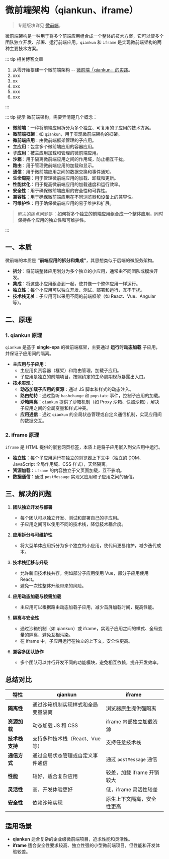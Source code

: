 # 微前端架构（qiankun、iframe）

> 专题版块详见 [微前端](/micro-fe/)。

微前端架构是一种用于将多个前端应用组合成一个整体的技术方案，它可以使多个团队独立开发、部署、运行前端应用。`qiankun` 和 `iframe` 是实现微前端架构的两种主要技术方案。

::: tip 相关博客文章

1. 从零开始搭建一个微前端架构 -- [微前端「qiankun」的实践](/micro-fe/10_micro-frontend-qiankun)。
2. xxx
3. xx
4. xxx
5. xxx
6. xxx

:::

::: tip 提示
微前端架构，需要弄清楚几个概念：

- **微前端**：一种将前端应用拆分为多个独立、可复用的子应用的技术方案。
- **微前端框架**：如 `qiankun`，用于实现微前端架构的框架。
- **微前端应用**：由微前端框架管理的子应用。
- **主应用**：包含多个微前端应用的容器应用。
- **子应用**：被主应用加载和管理的微前端应用。
- **沙箱**：用于隔离微前端应用之间的作用域，防止相互干扰。
- **路由**：用于管理微前端应用的加载和显示。
- **通信**：用于微前端应用之间的数据交换和事件通知。
- **生命周期**：用于管理微前端应用的加载、卸载和更新。
- **性能优化**：用于提高微前端应用的加载速度和运行效率。
- **安全性**：用于确保微前端应用的安全性和可靠性。
- **兼容性**：用于确保微前端应用在不同浏览器和设备上的兼容性。
- **可维护性**：用于确保微前端应用的易于维护和扩展。

> 解决的痛点问题是：**如何将多个独立的前端应用组合成一个整体应用，同时保持各个应用的独立性和可维护性。**

:::

## 一、本质

微前端的本质是 **“前端应用的拆分和集成”**，其思想类似于后端的微服务架构。

- **拆分**：将前端整体应用划分为多个独立的小应用，通常由不同团队或模块开发。
- **集成**：将这些小应用组合到一起，使其像一个整体应用一样运行。
- **独立性**：每个小应用可以独立开发、测试、部署和运行，互不干扰。
- **技术栈无关**：子应用可以采用不同的前端框架（如 React、Vue、Angular 等）。

## 二、原理

### 1. **qiankun 原理**

`qiankun` 是基于 **single-spa** 的微前端框架，主要通过 **运行时动态加载** 子应用，并保证子应用间的隔离。

- **主应用与子应用**：
  - 主应用负责容器（框架）和路由管理，加载子应用。
  - 子应用是独立的前端项目，按照约定的生命周期规范暴露出入口。
- **技术实现**：
  - **动态加载子应用的资源**：通过 JS 脚本和样式的动态注入。
  - **路由劫持**：通过监听 `hashchange` 和 `popstate` 事件，控制子应用的加载。
  - **沙箱隔离**：`qiankun` 提供了沙箱机制（如 Proxy 沙箱、快照沙箱），解决子应用之间的全局变量和样式冲突。
  - **应用通信**：通过 `qiankun` 的全局状态管理或自定义通信机制，实现应用间的数据交互。

### 2. **iframe 原理**

`iframe` 是 HTML 提供的嵌套网页标签，本质上是将子应用嵌入到父应用中运行。

- **独立性**：每个子应用运行在独立的浏览器上下文中（独立的 DOM、JavaScript 全局作用域、CSS 样式），天然隔离。
- **资源加载**：`iframe` 的内容独立于父页面加载，互不影响。
- **数据通信**：通过 `postMessage` 实现父应用和子应用之间的通信。

## 三、解决的问题

1. **团队独立开发与部署**

   - 每个团队可以独立开发、测试和部署自己的子应用。
   - 子应用之间可以使用不同的技术栈，降低技术耦合度。

2. **应用拆分与可维护性**

   - 将大型单体应用拆分为多个独立的小应用，使代码更易维护，减少迭代成本。

3. **技术栈迁移与升级**

   - 允许新旧技术栈共存，例如部分子应用使用 Vue，部分子应用使用 React。
   - 避免一次性整体升级带来的风险。

4. **应用动态加载与按需加载**

   - 主应用可以根据路由动态加载子应用，减少首屏加载时间，提高性能。

5. **隔离与安全性**

   - 通过沙箱机制（如 qiankun）或 iframe，实现子应用之间的样式、全局变量的隔离，避免互相污染。
   - 在 iframe 中，子应用运行在独立的上下文，安全性更高。

6. **兼容多团队协作**
   - 多个团队可以并行开发不同的功能模块，避免相互依赖，提升开发效率。

## 总结对比

| 特性           | qiankun                            | iframe                     |
| -------------- | ---------------------------------- | -------------------------- |
| **隔离性**     | 通过沙箱机制实现样式和全局变量隔离 | 浏览器原生提供强隔离       |
| **资源加载**   | 动态加载 JS 和 CSS                 | iframe 内部独立加载资源    |
| **技术栈支持** | 支持多种技术栈（React、Vue 等）    | 支持任意技术栈             |
| **通信方式**   | 通过全局状态管理或自定义事件通信   | 通过 `postMessage` 通信    |
| **性能**       | 较好，适合复杂应用                 | 较差，加载 iframe 开销较大 |
| **灵活性**     | 高，开发体验更好                   | 低，iframe 灵活性较差      |
| **安全性**     | 依赖沙箱实现                       | 原生上下文隔离，安全性更高 |

## 适用场景

- **qiankun** 适合复杂的企业级微前端项目，追求性能和灵活性。
- **iframe** 适合安全性要求较高、独立性强的小型微前端项目，但性能和开发体验较差。
